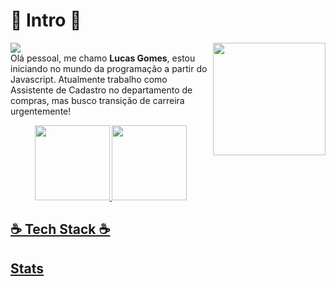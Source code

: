 # 🌴 Intro 🌴
<div>
  
![](https://komarev.com/ghpvc/?username=luhcs)
<img align='right' src="https://media.discordapp.net/attachments/922505483850489869/922505809278144512/download20211103150803.png?width=406&height=406" width='180'>
</br>
  Olá pessoal, me chamo **Lucas Gomes**, estou iniciando no mundo da programação a partir do Javascript. Atualmente trabalho como Assistente de Cadastro no departamento de compras, mas busco transição de carreira urgentemente!
</div>
<div align="center">
  <a href="http://luhcs.vercel.app">
  <img height="120em" src="https://github-readme-stats.vercel.app/api?username=luhcs&show_icons=true&theme=synthwave&include_all_commits=true&count_private=true"/>
  <img height="120em" src="https://github-readme-stats.vercel.app/api/top-langs/?username=luhcs&layout=compact&langs_count=7&theme=synthwave"/>
</div>


## ☕️ Tech Stack ☕️


## Stats
